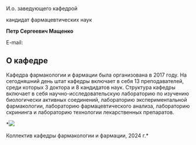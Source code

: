 И.о. заведующего кафедрой
   

 кандидат фармацевтических наук
   

**Петр Сергеевич Мащенко** 
  

 E-mail:
 
  
О кафедре
-----------------------------------------------------------------------------------------------------------------------





 Кафедра фармакологии и фармации была организована в 2017 году. На сегодняшний день штат кафедры включает в себя 13 преподавателей, среди которых 3 доктора и 8 кандидатов наук. Структура кафедры включает в себя научно-исследовательскую лабораторию по изучению биологически активных соединений, лабораторию экспериментальной фармакологии, лабораторию фармацевтического анализа, лабораторию скрининга и лабораторию технологии лекарственных препаратов.
 



*![](http://www.psu.ru/files/images/fakultety/chemistry/kff2024.jpg)
  

 Коллектив кафедры фармакологии и фармации, 2024 г.*